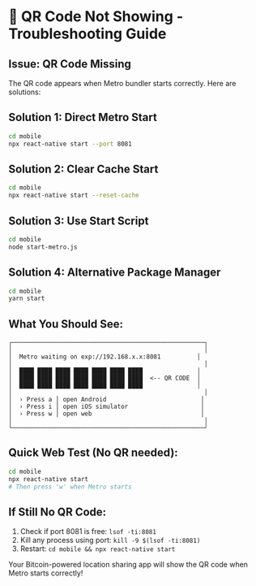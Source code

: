 # 📱 QR Code Not Showing - Troubleshooting Guide

## Issue: QR Code Missing
The QR code appears when Metro bundler starts correctly. Here are solutions:

## Solution 1: Direct Metro Start
```bash
cd mobile
npx react-native start --port 8081
```

## Solution 2: Clear Cache Start
```bash
cd mobile
npx react-native start --reset-cache
```

## Solution 3: Use Start Script
```bash
cd mobile
node start-metro.js
```

## Solution 4: Alternative Package Manager
```bash
cd mobile
yarn start
```

## What You Should See:
```
┌─────────────────────────────────────────────────────┐
│                                                     │
│  Metro waiting on exp://192.168.x.x:8081          │
│                                                     │
│  ████ ████ ████ ████ ████ ████ ████               │
│  ████ ████ ████ ████ ████ ████ ████  <-- QR CODE  │
│  ████ ████ ████ ████ ████ ████ ████               │
│                                                     │
│  › Press a │ open Android                          │
│  › Press i │ open iOS simulator                    │
│  › Press w │ open web                              │
│                                                     │
└─────────────────────────────────────────────────────┘
```

## Quick Web Test (No QR needed):
```bash
cd mobile
npx react-native start
# Then press 'w' when Metro starts
```

## If Still No QR Code:
1. Check if port 8081 is free: `lsof -ti:8081`
2. Kill any process using port: `kill -9 $(lsof -ti:8081)`
3. Restart: `cd mobile && npx react-native start`

Your Bitcoin-powered location sharing app will show the QR code when Metro starts correctly!